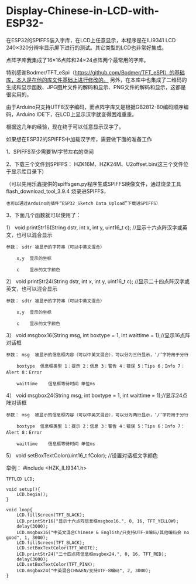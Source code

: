 # Display-Chinese-in-LCD-with-ESP32-
在ESP32的SPIFFS装入字库，在LCD上任意显示，本程序是在ILI9341 LCD 240×320分辨率显示屏下进行的测试。其它类型的LCD也非常好集成。

点阵字库我集成了16×16点阵和24×24点阵两个最常用的字库。

特别感谢Bodmer/TFT_eSpi（https://github.com/Bodmer/TFT_eSPI）的基础库，本人是在他的库文件基础上进行修改的。
另外，在本库中也集成了二维码的生成和显示函数、JPG图片文件的解码和显示、PNG文件的解码和显示，这都是很实用的。

由于Arduino只支持UTF8汉字编码，而点阵字库又是根据GB2812-80编码顺序编码，Arduino IDE下，在LCD上显示汉字就变得困难重重。

根据这几年的经验，现在终于可以任意显示汉字了。

如果想在ESP32的SPIFFS中加载汉字库，需要做下面的准备工作

1、SPIFFS至少需要1M字节左右的空间

2、下载三个文件到SPIFFS： HZK16M、HZK24M、U2offset.bin(这三个文件位于显示库目录下)

  （可以先用乐鑫提供的spiffsgen.py程序生成SPIFFS映像文件，通过烧录工具flash_download_tool_3.9.4 烧录进SPIFFS，
  
    也可以通过Arduino的插件“ESP32 Sketch Data Upload”下载进SPIFFS）
    
3、下面几个函数就可以使用了：

1） void printStr16(String dstr, int x, int y, uint16_t c);   //显示十六点阵汉字或英文，也可以混合显示

	参数：	sdtr 被显示的字符串（可以中英文混合）
	
		x,y  显示的坐标
			
		c    显示的文字颜色
			
			
2）	void printStr24(String dstr, int x, int y, uint16_t c);   //显示二十四点阵汉字或英文，也可以混合显示

	参数：	sdtr 被显示的字符串（可以中英文混合）
	
		x,y  显示的坐标
			
		c    显示的文字颜色	
			
3）	void msgbox16(String msg, int boxtype = 1, int waittime = 1);//显示16点阵对话框

	参数：	msg  被显示的信息框内容（可以中英文混合），可以分为三行显示，‘/’字符用于分行
	
		boxtype  信息框类型 1：提示 2：信息 3：警告 4：错误 5：Tips 6：Info 7：Alert 8：Error
			
		waittime	信息框等待时间 单位ms    
			
4）	void msgbox24(String msg, int boxtype = 1, int waittime = 1);//显示24点阵对话框

	参数：	msg  被显示的信息框内容（可以中英文混合），可以分为两行显示，‘/’字符用于分行
	
		boxtype  信息框类型 1：提示 2：信息 3：警告 4：错误 5：Tips 6：Info 7：Alert 8：Error
			
		waittime	信息框等待时间 单位ms  
			
5） void setBoxTextColor(uint16_t fColor); //设置对话框文字颜色


举例： 
	#include <HZK_ILI9341.h>

	TFTLCD LCD;

	void setup(){
		LCD.begin();
	}

	void loop{
		LCD.fillScreen(TFT_BLACK);
		LCD.printStr16("显示十六点阵信息框msgbox16.", 0, 16, TFT_YELLOW);
		delay(3000);
		LCD.msgbox16("中英文混合Chinese & English/只支持UTF-8编码/其他编码会 no good", 1, 3000);
		LCD.fillScreen(TFT_BLACK);
		LCD.setBoxTextColor(TFT_WHITE);
		LCD.printStr24("二十四点阵信息框msgbox24.", 0, 16, TFT_RED);
		delay(3000);
		LCD.setBoxTextColor(TFT_PINK);
		LCD.msgbox24("中英混合CHN&EN/支持UTF-8编码", 2, 3000);
	}
